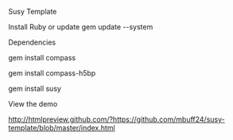 Susy Template

Install Ruby or update
gem update --system

Dependencies

gem install compass

gem install compass-h5bp

gem install susy


View the demo

http://htmlpreview.github.com/?https://github.com/mbuff24/susy-template/blob/master/index.html
